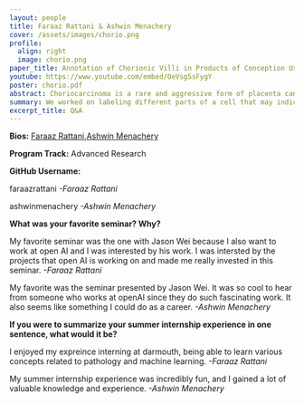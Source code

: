 ```yaml
---
layout: people
title: Faraaz Rattani & Ashwin Menachery
cover: /assets/images/chorio.png
profile:
  align: right
  image: chorio.png
paper_title: Annotation of Chorionic Villi in Products of Conception Using Combined Manual and Automated Techniques for Choriocarcinoma Research
youtube: https://www.youtube.com/embed/OeVsgSsFygY
poster: chorio.pdf
abstract: Choriocarcinoma is a rare and aggressive form of placenta cancer that presents significant challenges for early detection and diagnosis due to its ability to mimic common pregnancy-related issues. Accurate identification of chorionic villi, which are critical indicators of choriocarcinoma, is essential for effective diagnosis, but manual analysis of these tissues is both time-consuming and requires a high level of expertise. In this study, we aimed to develop a comprehensive and well-annotated dataset of chorionic villi from high-resolution whole-slide images (WSIs) of products of conception (POC) tissue samples. Utilizing a hybrid approach that combined the Segment Anything Model (SAM), an AI-based segmentation tool, with manual verification and corrections, we successfully annotated approximately 4,000 villi. The annotation process revealed challenges related to the irregular and varied shapes of villi, which often required manual intervention despite the assistance of SAM. The resulting dataset offers a valuable resource for future research, particularly in the development of AI-driven diagnostic tools that can enhance the accuracy and efficiency of choriocarcinoma detection. This study highlights the need for further refinement of automated segmentation tools and establishes a foundation for ongoing advancements in the field of placental pathology.
summary: We worked on labeling different parts of a cell that may indicate a dangerous type of cancer related to pregnancy. These "annotations" help different models to be able to detect if a person has this type of cancer or other abnormalties. 
excerpt_title: Q&A
---
```

**Bios:** [Faraaz Rattani](https://jlevy44.github.io/editai_internship/people/HS_Faraaz_Rattani),[Ashwin Menachery](https://jlevy44.github.io/editai_internship/people/HS_Ashwin_Menachery)

**Program Track:** Advanced Research

**GitHub Username:**  

faraazrattani
*-Faraaz Rattani*

ashwinmenachery
*-Ashwin Menachery*


**What was your favorite seminar? Why?**  

My favorite seminar was the one with Jason Wei because I also want to work at open AI and I was interested by his work. I was intersted by the projects that open AI is working on and made me really invested in this seminar. 
*-Faraaz Rattani*

My favorite was the seminar presented by Jason Wei. It was so cool to hear from someone who works at openAI since they do such fascinating work. It also seems like something I could do as a career.
*-Ashwin Menachery*


**If you were to summarize your summer internship experience in one sentence, what would it be?**  

I enjoyed my expreince interning at darmouth, being able to learn various concepts related to pathology and machine learning. 
*-Faraaz Rattani*

My summer internship experience was incredibly fun, and I gained a lot of valuable knowledge and experience.
*-Ashwin Menachery*

